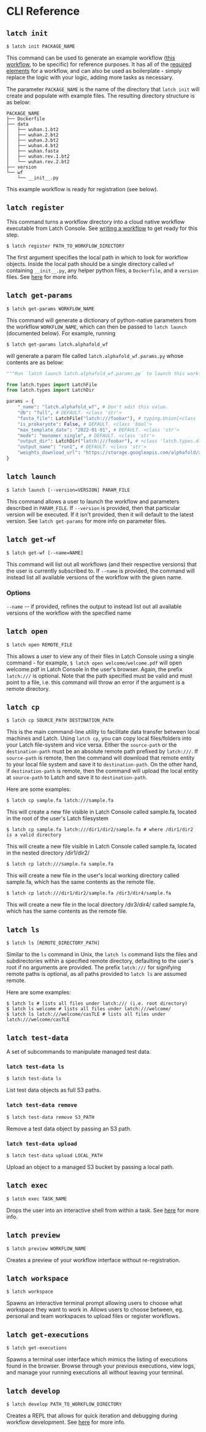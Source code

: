 # CLI Reference

## `latch init`

```console
$ latch init PACKAGE_NAME
```

This command can be used to generate an example workflow ([this workflow](https://genomebiology.biomedcentral.com/track/pdf/10.1186/gb-2009-10-3-r25.pdf), to be specific) for reference purposes. It has all of the [required elements](basics/what_is_a_workflow.md) for a workflow, and can also be used as boilerplate - simply replace the logic with your logic, adding more tasks as necessary.

The parameter `PACKAGE_NAME` is the name of the directory that `latch init` will create and populate with example files. The resulting directory structure is as below:

```text
PACKAGE_NAME
├── Dockerfile
├── data
│   ├── wuhan.1.bt2
│   ├── wuhan.2.bt2
│   ├── wuhan.3.bt2
│   ├── wuhan.4.bt2
│   ├── wuhan.fasta
│   ├── wuhan.rev.1.bt2
│   └── wuhan.rev.2.bt2
├── version
└── wf
    └── __init__.py
```

This example workflow is ready for registration (see below).

## `latch register`

This command turns a workflow directory into a cloud native workflow executable from Latch Console. See [writing a workflow](basics/what_is_a_workflow.md) to get ready for this step.

```console
$ latch register PATH_TO_WORKFLOW_DIRECTORY
```

The first argument specifies the local path in which to look for workflow objects. Inside the local path should be a single directory called `wf` containing `__init__.py`, any helper python files, a `Dockerfile`, and a `version` files. See [here](basics/what_is_a_workflow.md) for more info.

## `latch get-params`

```console
$ latch get-params WORKFLOW_NAME
```

This command will generate a dictionary of python-native parameters from the
workflow `WORKFLOW_NAME`, which can then be passed to `latch launch` (documented below). For example, running

```console
$ latch get-params latch.alphafold_wf
```

will generate a param file called `latch.alphafold_wf.params.py` whose contents are as below:

```python
"""Run `latch launch latch.alphafold_wf.params.py` to launch this workflow"""

from latch.types import LatchFile
from latch.types import LatchDir

params = {
    "_name": "latch.alphafold_wf", # Don't edit this value.
    "db": "full", # DEFAULT. <class 'str'>
    "fasta_file": LatchFile("latch:///foobar"), # typing.Union[<class 'latch.types.file.LatchFile'>, <class 'str'>]
    "is_prokaryote": False, # DEFAULT. <class 'bool'>
    "max_template_date": "2022-01-01", # DEFAULT. <class 'str'>
    "mode": "monomer_single", # DEFAULT. <class 'str'>
    "output_dir": LatchDir("latch:///foobar"), # <class 'latch.types.directory.LatchDir'>
    "output_name": "run1", # DEFAULT. <class 'str'>
    "weights_download_url": "https://storage.googleapis.com/alphafold/alphafold_params_2021-10-27.tar", # DEFAULT. <class 'str'>
}
```

## `latch launch`

```console
$ latch launch [--version=VERSION] PARAM_FILE
```

This command allows a user to launch the workflow and parameters described in `PARAM_FILE`. If `--version` is provided, then that particular version will be executed. If it isn't provided, then it will default to the latest version. See `latch get-params` for more info on parameter files.

## `latch get-wf`

```console
$ latch get-wf [--name=NAME]
```

This command will list out all workflows (and their respective versions) that the user is currently subscribed to. If `--name` is provided, the command will instead list all available versions of the workflow with the given name.

### Options

`--name` -- if provided, refines the output to instead list out all available versions of the workflow with the specified name

## `latch open`

```console
$ latch open REMOTE_FILE
```

This allows a user to view any of their files in Latch Console using a single command - for example, `$ latch open welcome/welcome.pdf` will open welcome.pdf in Latch Console in the user's browser. Again, the prefix `latch:///` is optional. Note that the path specified must be valid and must point to a file, i.e. this command will throw an error if the argument is a remote directory.

## `latch cp`

```console
$ latch cp SOURCE_PATH DESTINATION_PATH
```

This is the main command-line utility to facilitate data transfer between local machines and Latch. Using `latch cp`, you can copy local files/folders into your Latch file-system and vice versa. Either the `source-path` or the `destination-path` must be an absolute remote path prefixed by `latch:///`. If `source-path` is remote, then the command will download that remote entity to your local file system and save it to `destination-path`. On the other hand, if `destination-path` is remote, then the command will upload the local entity at `source-path` to Latch and save it to `destination-path`.

Here are some examples:

```console
$ latch cp sample.fa latch:///sample.fa
```

This will create a new file visible in Latch Console called sample.fa, located in the root of the user's Latch filesystem

```console
$ latch cp sample.fa latch:///dir1/dir2/sample.fa # where /dir1/dir2 is a valid directory
```

This will create a new file visible in Latch Console called sample.fa, located in the nested directory /dir1/dir2/

```console
$ latch cp latch:///sample.fa sample.fa
```

This will create a new file in the user's local working directory called sample.fa, which has the same contents as the remote file.

```console
$ latch cp latch:///dir1/dir2/sample.fa /dir3/dir4/sample.fa
```

This will create a new file in the local directory /dir3/dir4/ called sample.fa, which has the same contents as the remote file.

## `latch ls`

```console
$ latch ls [REMOTE_DIRECTORY_PATH]
```

Similar to the `ls` command in Unix, the `latch ls` command lists the files and subdirectories within a specified remote directory, defaulting to the user's root if no arguments are provided. The prefix `latch:///` for signifying remote paths is optional, as all paths provided to `latch ls` are assumed remote.

Here are some examples:

```console
$ latch ls # lists all files under latch:/// (i.e. root directory)
$ latch ls welcome # lists all files under latch:///welcome/
$ latch ls latch:///welcome/casTLE # lists all files under latch:///welcome/casTLE
```

## `latch test-data`

A set of subcommands to manipulate managed test data.

### `latch test-data ls`

```console
$ latch test-data ls
```

List test data objects as full S3 paths.

### `latch test-data remove`

```console
$ latch test-data remove S3_PATH
```

Remove a test data object by passing an S3 path.

### `latch test-data upload`

```console
$ latch test-data upload LOCAL_PATH
```

Upload an object to a managed S3 bucket by passing a local path.

## `latch exec`

```console
$ latch exec TASK_NAME
```

Drops the user into an interactive shell from within a task. See [here](basics/remote_execution.md)
for more info.

## `latch preview`

```console
$ latch preview WORKFLOW_NAME
```

Creates a preview of your workflow interface without re-registration.

## `latch workspace`

```console
$ latch workspace
```

Spawns an interactive terminal prompt allowing users to choose what workspace
they want to work in. Allows users to choose between, eg. personal and team
workspaces to upload files or register workflows.

## `latch get-executions`

```console
$ latch get-executions
```

Spawns a terminal user interface which mimics the listing of executions found in
the browser. Browse through your previous executions, view logs, and manage your
running executions all without leaving your terminal.

## `latch develop`

```console
$ latch develop PATH_TO_WORKFLOW_DIRECTORY
```

Creates a REPL that allows for quick iteration and debugging during workflow
development. See [here](basics/local_development.md) for more info.
